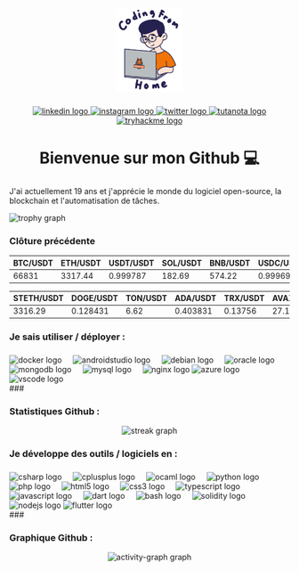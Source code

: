 <div align="center">
  <img height="150" src="https://raw.githubusercontent.com/thisiskeanyvy/thisiskeanyvy/master/img/profile.gif"  />
</div>

###

<div align="center">
  <a href="https://linkedin.com/in/thisiskeanyvy/" target="_blank">
    <img src="https://img.shields.io/static/v1?message=LinkedIn&logo=linkedin&label=&color=0077B5&logoColor=white&labelColor=&style=for-the-badge" height="25" alt="linkedin logo"  />
  </a>
  <a href="https://www.instagram.com/thisiskeanyvy" target="_blank">
    <img src="https://img.shields.io/static/v1?message=Instagram%20(1M%20Followers)&logo=instagram&label=&color=E4405F&logoColor=white&labelColor=&style=for-the-badge" height="25" alt="instagram logo"  />
  </a>
  <a href="https://twitter.com/thisiskeanyvy" target="_blank">
    <img src="https://img.shields.io/static/v1?message=Twitter&logo=twitter&label=&color=1DA1F2&logoColor=white&labelColor=&style=for-the-badge" height="25" alt="twitter logo"  />
  </a>
  <a href="mailto:keanyvy@keemail.me/" target="_blank">
    <img src="https://img.shields.io/static/v1?message=Tutanota&logo=tutanota&label=&color=840010&logoColor=white&labelColor=&style=for-the-badge" height="25" alt="tutanota logo"  />
  </a>
  <a href="https://tryhackme.com/p/thisiskeanyvy" target="_blank">
    <img src="https://img.shields.io/static/v1?message=TryHackMe&logo=tryhackme&label=&color=88cc14&logoColor=white&labelColor=&style=for-the-badge" height="25" alt="tryhackme logo"  />
  </a>
</div>

###

<h1 align="center">Bienvenue sur mon Github 💻</h1>

###

J'ai actuellement 19 ans et j'apprécie le monde du logiciel open-source, la blockchain et l'automatisation de tâches.

<img src="https://github-profile-trophy.vercel.app?username=thisiskeanyvy&theme=dracula&column=-1&row=1&margin-w=8&margin-h=8&no-bg=false&no-frame=false&order=4" height="150" alt="trophy graph"  />

###

<h3 align="left">Clôture précédente</h3>

 BTC/USDT | ETH/USDT | USDT/USDT | SOL/USDT | BNB/USDT | USDC/USDT | XRP/USDT |
 --- | --- | --- | --- | --- | --- | --- |
 66831 | 3317.44 | 0.999787 | 182.69 | 574.22 | 0.999697 | 0.601285 |

 STETH/USDT | DOGE/USDT | TON/USDT | ADA/USDT | TRX/USDT | AVAX/USDT | WBTC/USDT |
 --- | --- | --- | --- | --- | --- | --- |
 3316.29 | 0.128431 | 6.62 | 0.403831 | 0.13756 | 27.11 | 66969 |

###

<h3 align="left">Je sais utiliser / déployer :</h3>

###

<div align="left">
  <img src="https://cdn.jsdelivr.net/gh/devicons/devicon/icons/docker/docker-plain-wordmark.svg" height="40" alt="docker logo"  />
  <img width="12" />
  <img src="https://cdn.jsdelivr.net/gh/devicons/devicon/icons/androidstudio/androidstudio-original.svg" height="40" alt="androidstudio logo"  />
  <img width="12" />
  <img src="https://cdn.jsdelivr.net/gh/devicons/devicon/icons/debian/debian-original.svg" height="40" alt="debian logo"  />
  <img width="12" />
  <img src="https://cdn.jsdelivr.net/gh/devicons/devicon/icons/oracle/oracle-original.svg" height="40" alt="oracle logo"  />
  <img width="12" />
  <img src="https://cdn.jsdelivr.net/gh/devicons/devicon/icons/mongodb/mongodb-original.svg" height="40" alt="mongodb logo"  />
  <img width="12" />
  <img src="https://cdn.jsdelivr.net/gh/devicons/devicon/icons/mysql/mysql-original.svg" height="40" alt="mysql logo"  />
  <img width="12" />
  <img src="https://cdn.jsdelivr.net/gh/devicons/devicon/icons/nginx/nginx-original.svg" height="40" alt="nginx logo"  />
  <img src="https://cdn.jsdelivr.net/gh/devicons/devicon/icons/azure/azure-original.svg" height="40" alt="azure logo"  />
  <img width="12" />
  <img src="https://cdn.jsdelivr.net/gh/devicons/devicon/icons/vscode/vscode-original.svg" height="40" alt="vscode logo"  />
  <img width="12" />
</div>
###

<h3 align="left">Statistiques Github :</h3>

<div align="center">
  <img src="https://streak-stats.demolab.com?user=thisiskeanyvy&locale=fr&mode=daily&theme=dark&hide_border=false&border_radius=5&order=3" height="220" alt="streak graph"  />
</div>

<h3 align="left">Je développe des outils / logiciels en :</h3>

###
<div align="left">
  <img src="https://cdn.jsdelivr.net/gh/devicons/devicon/icons/csharp/csharp-original.svg" height="40" alt="csharp logo"  />
  <img width="12" />
  <img src="https://cdn.jsdelivr.net/gh/devicons/devicon/icons/cplusplus/cplusplus-original.svg" height="40" alt="cplusplus logo"  />
  <img width="12" />
  <img src="https://cdn.jsdelivr.net/gh/devicons/devicon/icons/ocaml/ocaml-original.svg" height="40" alt="ocaml logo"  />
  <img width="12" />
  <img src="https://cdn.jsdelivr.net/gh/devicons/devicon/icons/python/python-original.svg" height="40" alt="python logo"  />
  <img width="12" />
  <img src="https://cdn.jsdelivr.net/gh/devicons/devicon/icons/php/php-original.svg" height="40" alt="php logo"  />
  <img width="12" />
  <img src="https://cdn.jsdelivr.net/gh/devicons/devicon/icons/html5/html5-original.svg" height="40" alt="html5 logo"  />
  <img width="12" />
  <img src="https://cdn.jsdelivr.net/gh/devicons/devicon/icons/css3/css3-original.svg" height="40" alt="css3 logo"  />
  <img width="12" />
  <img src="https://cdn.jsdelivr.net/gh/devicons/devicon/icons/typescript/typescript-original.svg" height="40" alt="typescript logo"  />
  <img width="12" />
  <img src="https://cdn.jsdelivr.net/gh/devicons/devicon/icons/javascript/javascript-original.svg" height="40" alt="javascript logo"  />
  <img width="12" />
  <img src="https://cdn.jsdelivr.net/gh/devicons/devicon/icons/dart/dart-original.svg" height="40" alt="dart logo"  />
  <img width="12" />
  <img src="https://cdn.jsdelivr.net/gh/devicons/devicon/icons/bash/bash-original.svg" height="40" alt="bash logo"  />
  <img width="12" />
  <img src="https://cdn.jsdelivr.net/gh/devicons/devicon/icons/solidity/solidity-plain.svg" height="40" alt="solidity logo"  />
  <img width="12" />
  <img src="https://cdn.jsdelivr.net/gh/devicons/devicon/icons/nodejs/nodejs-original.svg" height="40" alt="nodejs logo"  />
  <img src="https://cdn.jsdelivr.net/gh/devicons/devicon/icons/flutter/flutter-original.svg" height="40" alt="flutter logo"  />
</div>
###

<h3 align="left">Graphique Github :</h3>

<div align="center">
  <img src="https://github-readme-activity-graph.vercel.app/graph?username=thisiskeanyvy&radius=16&theme=react&area=true&order=5" height="220" alt="activity-graph graph"  />
</div>

###

                